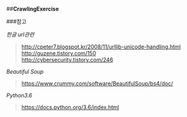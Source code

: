 ##__CrawlingExercise__

###참고

*한글 url관련*
>http://cpeter7.blogspot.kr/2008/11/urllib-unicode-handling.html  
http://guzene.tistory.com/150  
http://cybersecurity.tistory.com/246  

 *Beautiful Soup*
>https://www.crummy.com/software/BeautifulSoup/bs4/doc/  

 *Python3.6*
>https://docs.python.org/3.6/index.html
